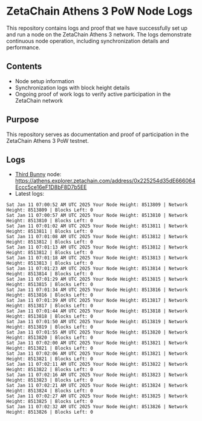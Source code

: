 # ZetaChain Athens 3 PoW Node Logs
This repository contains logs and proof that we have successfully set up and run a node on the ZetaChain Athens 3 network. The logs demonstrate continuous node operation, including synchronization details and performance.

## Contents
- Node setup information
- Synchronization logs with block height details
- Ongoing proof of work logs to verify active participation in the ZetaChain network

## Purpose
This repository serves as documentation and proof of participation in the ZetaChain Athens 3 PoW testnet.

## Logs

- [Third Bunny](https://thirdbunny.xyz/) node: https://athens.explorer.zetachain.com/address/0x225254d35dE666064Eccc5ce16eF1D8bF8D7b5EE
- Latest logs:
```
Sat Jan 11 07:00:52 AM UTC 2025 Your Node Height: 8513809 | Network Height: 8513809 | Blocks Left: 0
Sat Jan 11 07:00:57 AM UTC 2025 Your Node Height: 8513810 | Network Height: 8513810 | Blocks Left: 0
Sat Jan 11 07:01:02 AM UTC 2025 Your Node Height: 8513811 | Network Height: 8513811 | Blocks Left: 0
Sat Jan 11 07:01:08 AM UTC 2025 Your Node Height: 8513812 | Network Height: 8513812 | Blocks Left: 0
Sat Jan 11 07:01:13 AM UTC 2025 Your Node Height: 8513812 | Network Height: 8513812 | Blocks Left: 0
Sat Jan 11 07:01:18 AM UTC 2025 Your Node Height: 8513813 | Network Height: 8513813 | Blocks Left: 0
Sat Jan 11 07:01:23 AM UTC 2025 Your Node Height: 8513814 | Network Height: 8513814 | Blocks Left: 0
Sat Jan 11 07:01:29 AM UTC 2025 Your Node Height: 8513815 | Network Height: 8513815 | Blocks Left: 0
Sat Jan 11 07:01:34 AM UTC 2025 Your Node Height: 8513816 | Network Height: 8513816 | Blocks Left: 0
Sat Jan 11 07:01:39 AM UTC 2025 Your Node Height: 8513817 | Network Height: 8513817 | Blocks Left: 0
Sat Jan 11 07:01:44 AM UTC 2025 Your Node Height: 8513818 | Network Height: 8513818 | Blocks Left: 0
Sat Jan 11 07:01:50 AM UTC 2025 Your Node Height: 8513819 | Network Height: 8513819 | Blocks Left: 0
Sat Jan 11 07:01:55 AM UTC 2025 Your Node Height: 8513820 | Network Height: 8513820 | Blocks Left: 0
Sat Jan 11 07:02:00 AM UTC 2025 Your Node Height: 8513821 | Network Height: 8513821 | Blocks Left: 0
Sat Jan 11 07:02:06 AM UTC 2025 Your Node Height: 8513821 | Network Height: 8513821 | Blocks Left: 0
Sat Jan 11 07:02:11 AM UTC 2025 Your Node Height: 8513822 | Network Height: 8513822 | Blocks Left: 0
Sat Jan 11 07:02:16 AM UTC 2025 Your Node Height: 8513823 | Network Height: 8513823 | Blocks Left: 0
Sat Jan 11 07:02:21 AM UTC 2025 Your Node Height: 8513824 | Network Height: 8513824 | Blocks Left: 0
Sat Jan 11 07:02:27 AM UTC 2025 Your Node Height: 8513825 | Network Height: 8513825 | Blocks Left: 0
Sat Jan 11 07:02:32 AM UTC 2025 Your Node Height: 8513826 | Network Height: 8513826 | Blocks Left: 0
```
